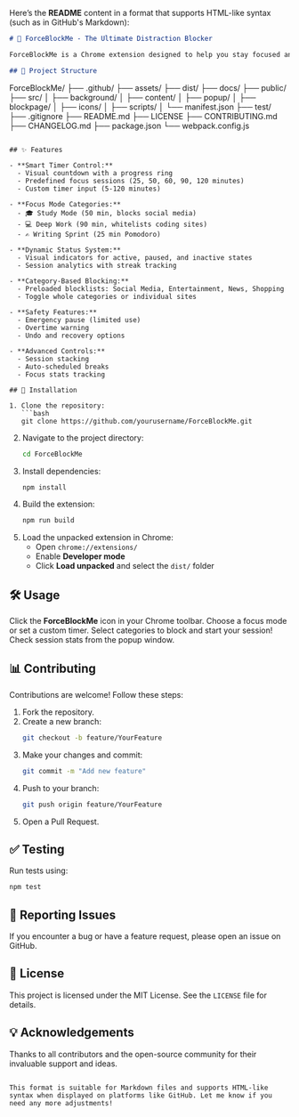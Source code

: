 Here’s the **README** content in a format that supports HTML-like syntax (such as in GitHub's Markdown):

```markdown
# 🚫 ForceBlockMe - The Ultimate Distraction Blocker

ForceBlockMe is a Chrome extension designed to help you stay focused and productive by blocking distracting websites. With customizable timers, focus modes, and category-based blocking, ForceBlockMe ensures that you stay on track and make the most of your time.

## 📂 Project Structure

```
ForceBlockMe/
├── .github/
├── assets/
├── dist/
├── docs/
├── public/
├── src/
│   ├── background/
│   ├── content/
│   ├── popup/
│   ├── blockpage/
│   ├── icons/
│   ├── scripts/
│   └── manifest.json
├── test/
├── .gitignore
├── README.md
├── LICENSE
├── CONTRIBUTING.md
├── CHANGELOG.md
├── package.json
└── webpack.config.js
```

## ✨ Features

- **Smart Timer Control:**
  - Visual countdown with a progress ring
  - Predefined focus sessions (25, 50, 60, 90, 120 minutes)
  - Custom timer input (5-120 minutes)

- **Focus Mode Categories:**
  - 🎓 Study Mode (50 min, blocks social media)
  - 💻 Deep Work (90 min, whitelists coding sites)
  - ✍️ Writing Sprint (25 min Pomodoro)

- **Dynamic Status System:**
  - Visual indicators for active, paused, and inactive states
  - Session analytics with streak tracking

- **Category-Based Blocking:**
  - Preloaded blocklists: Social Media, Entertainment, News, Shopping
  - Toggle whole categories or individual sites

- **Safety Features:**
  - Emergency pause (limited use)
  - Overtime warning
  - Undo and recovery options

- **Advanced Controls:**
  - Session stacking
  - Auto-scheduled breaks
  - Focus stats tracking

## 🚀 Installation

1. Clone the repository:  
   ```bash
   git clone https://github.com/yourusername/ForceBlockMe.git
   ```
2. Navigate to the project directory:  
   ```bash
   cd ForceBlockMe
   ```
3. Install dependencies:  
   ```bash
   npm install
   ```
4. Build the extension:  
   ```bash
   npm run build
   ```
5. Load the unpacked extension in Chrome:
   - Open `chrome://extensions/`
   - Enable **Developer mode**
   - Click **Load unpacked** and select the `dist/` folder

## 🛠️ Usage

Click the **ForceBlockMe** icon in your Chrome toolbar. Choose a focus mode or set a custom timer. Select categories to block and start your session! Check session stats from the popup window.

## 📊 Contributing

Contributions are welcome! Follow these steps:
1. Fork the repository.
2. Create a new branch:  
   ```bash
   git checkout -b feature/YourFeature
   ```
3. Make your changes and commit:  
   ```bash
   git commit -m "Add new feature"
   ```
4. Push to your branch:  
   ```bash
   git push origin feature/YourFeature
   ```
5. Open a Pull Request.

## ✅ Testing

Run tests using:  
```bash
npm test
```

## 🐛 Reporting Issues

If you encounter a bug or have a feature request, please open an issue on GitHub.

## 📄 License

This project is licensed under the MIT License. See the `LICENSE` file for details.

## 💡 Acknowledgements

Thanks to all contributors and the open-source community for their invaluable support and ideas.
```

This format is suitable for Markdown files and supports HTML-like syntax when displayed on platforms like GitHub. Let me know if you need any more adjustments!
